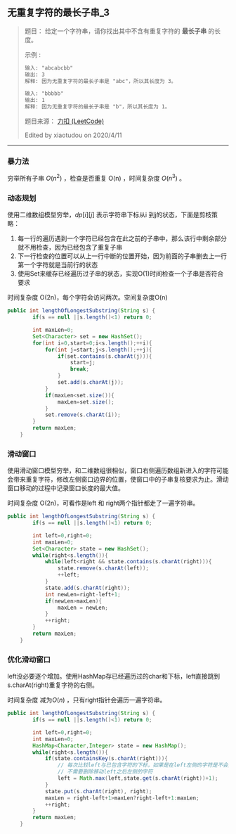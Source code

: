 ## 无重复字符的最长子串_3

> 题目：
> 给定一个字符串，请你找出其中不含有重复字符的 **最长子串** 的长度。
>
> 示例 :
>
> ```txt
> 输入: "abcabcbb"
> 输出: 3 
> 解释: 因为无重复字符的最长子串是 "abc"，所以其长度为 3。
> 
> 输入: "bbbbb"
> 输出: 1
> 解释: 因为无重复字符的最长子串是 "b"，所以其长度为 1。
> ```
>
> 题目来源： [力扣 (LeetCode)](https://leetcode-cn.com/problems/longest-substring-without-repeating-characters/)
>
> Edited by xiaotudou on 2020/4/11

----

### 暴力法

穷举所有子串 $O(n^2)$ ，检查是否重复 O(n) ，时间复杂度 $O(n^3)$ 。

### 动态规划

使用二维数组模型穷举，$dp[i][j]$ 表示字符串下标从i 到j的状态，下面是剪枝策略：

1. 每一行的遍历遇到一个字符已经包含在此之前的子串中，那么该行中剩余部分就不用检查，因为已经包含了重复子串
2. 下一行检查的位置可以从上一行中断的位置开始，因为前面的子串删去上一行第一个字符就是当前行的状态
3. 使用Set来缓存已经遍历过子串的状态，实现O(1)时间检查一个子串是否符合要求

时间复杂度 O(2n)，每个字符会访问两次。空间复杂度O(n) 

```java
public int lengthOfLongestSubstring(String s) {
        if(s == null ||s.length()<1) return 0;

        int maxLen=0;
        Set<Character> set = new HashSet();
        for(int i=0,start=0;i<s.length();++i){
            for(int j=start;j<s.length();++j){
                if(set.contains(s.charAt(j))){
                    start=j;
                    break;
                }
                set.add(s.charAt(j));
            }
            if(maxLen<set.size()){
                maxLen=set.size();
            }
            set.remove(s.charAt(i));
        }
        return maxLen;
    }
```

### 滑动窗口

使用滑动窗口模型穷举，和二维数组很相似，窗口右侧遍历数组新进入的字符可能会带来重复字符，修改左侧窗口边界的位置，使窗口中的子串复核要求为止。滑动窗口移动的过程中记录窗口长度的最大值。

时间复杂度 O(2n)，可看作是left 和 right两个指针都走了一遍字符串。

```java
public int lengthOfLongestSubstring(String s) {
        if(s == null ||s.length()<1) return 0;

        int left=0,right=0;
        int maxLen=0;
        Set<Character> state = new HashSet();
        while(right<s.length()){
            while(left<right && state.contains(s.charAt(right))){
                state.remove(s.charAt(left));
                ++left;
            }
            state.add(s.charAt(right));
            int newLen=right-left+1;
            if(newLen>maxLen){
                maxLen = newLen;
            }
            ++right;
        }
        return maxLen;
    }
```

### 优化滑动窗口

left没必要逐个增加。使用HashMap存已经遍历过的char和下标，left直接跳到s.charAt(right)重复字符的右侧。

时间复杂度 减为$O(n)$ ，只有right指针会遍历一遍字符串。

```java
public int lengthOfLongestSubstring(String s) {
        if(s == null ||s.length()<1) return 0;

        int left=0,right=0;
        int maxLen=0;
        HashMap<Character,Integer> state = new HashMap();
        while(right<s.length()){
            if(state.containsKey(s.charAt(right))){ 
              	// 每次比较left与已包含字符的下标，如果是在left左侧的字符是不会更新left的。
                // 不需要删除移动left之后左侧的字符
                left = Math.max(left,state.get(s.charAt(right))+1); 
            }
            state.put(s.charAt(right), right);
            maxLen = right-left+1>maxLen?right-left+1:maxLen;
            ++right;
        }
        return maxLen;
    }
```
